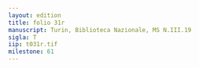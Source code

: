 ```yaml
---
layout: edition
title: folio 31r
manuscript: Turin, Biblioteca Nazionale, MS N.III.19
sigla: T
iip: t031r.tif
milestone: 61
---
```

